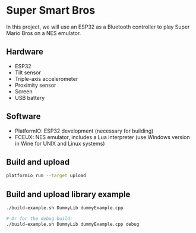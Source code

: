 # Super Smart Bros

In this project, we will use an ESP32 as a Bluetooth controller to play Super Mario Bros on a NES emulator.

## Hardware

* ESP32
* Tilt sensor
* Triple-axis accelerometer
* Proximity sensor
* Screen
* USB battery

## Software

* PlatformIO: ESP32 development (necessary for building)
* FCEUX: NES emulator, includes a Lua interpreter (use Windows version in Wine for UNIX and Linux systems)

## Build and upload

```bash
platformio run --target upload
```

## Build and upload library example

```bash
./build-example.sh DummyLib dummyExample.cpp

# Or for the debug build:
./build-example.sh DummyLib dummyExample.cpp debug
```